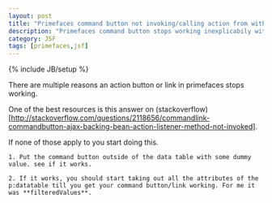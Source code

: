 ```yaml
---
layout: post
title: "Primefaces command button not invoking/calling action from within a datatable"
description: "Primefaces command button stops working inexplicabily within a datatable without any errors"
category: JSF
tags: [primefaces,jsf]
---
```

{% include JB/setup %}

There are multiple reasons an action button or link in primefaces stops working.

One of the best resources is this answer on (stackoverflow)[http://stackoverflow.com/questions/2118656/commandlink-commandbutton-ajax-backing-bean-action-listener-method-not-invoked].

If none of those apply to you start doing this.

    1. Put the command button outside of the data table with some dummy value. see if it works.
    
    2. If it works, you should start taking out all the attributes of the p:datatable till you get your command button/link working. For me it was **filteredValues**.


